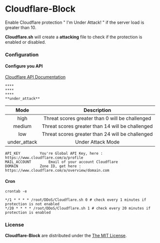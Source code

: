 # Cloudflare-Block

Enable Cloudflare protection " I'm Under Attack! " if the server load is greater than 10.

**Cloudflare.sh** will create a **attacking** file to check if the protection is enabled or disabled.

### Configuration

#### Configure you API

[Cloudflare API Documentation](https://api.cloudflare.com/#zone-settings-get-security-level-setting)
```
****    
**** 
****     
**under_attack**  
```
| Mode         | Description   |
|:------------:|:-------------:|
| high         | Threat scores greater than 0 will be challenged   |
| medium       | Threat scores greater than 14 will be challenged  |
| low          | Threat scores greater than 24 will be challenged  |
|under_attack  | Under Attack Mode                                 |

```
API_KEY			You're Global API Key, here : https://www.cloudflare.com/a/profile
MAIL_ACCOUNT		Email of your account Cloudflare
DOMAIN			Zone ID, get here : https://www.cloudflare.com/a/overview/domain.com
```

#### Cron

```
crontab -e

*/1 * * * * /root/DDoS/Cloudflare.sh 0 # check every 1 minutes if protection is not enabled
*/20 * * * * /root/DDoS/Cloudflare.sh 1 # check every 20 minutes if protection is enabled
```

### License

**Cloudflare-Block** are distributed under the [The MIT License](https://opensource.org/licenses/MIT).
